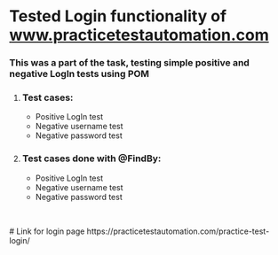 # Tested Login functionality of www.practicetestautomation.com
<h3>This was a part of the task, testing simple positive and negative LogIn tests using POM</h3>

<div>
<ol>
  <li>
<h3> Test cases: </h3>
<ul>
  <li>Positive LogIn test </li>
  <li>Negative username test</li>
  <li>Negative password test</li>
</ul>
  </li>
  <li>
<h3> Test cases done with @FindBy: </h3>
<ul>
  <li>Positive LogIn test</li>
  <li>Negative username test</li>
  <li>Negative password test</li>
</ul>
  </li>
</ol>
</div>
<br>
<p># Link for login page https://practicetestautomation.com/practice-test-login/</p>
